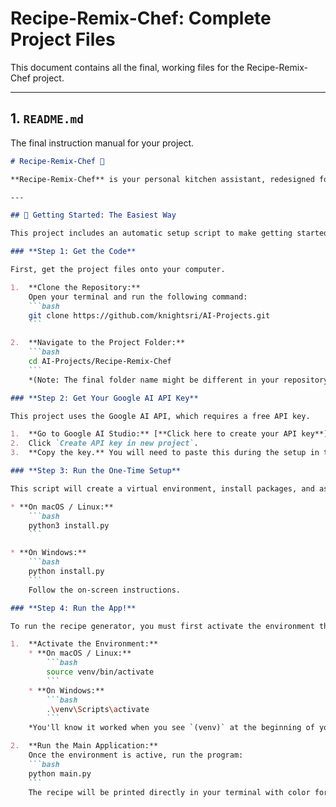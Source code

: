 # Recipe-Remix-Chef: Complete Project Files

This document contains all the final, working files for the Recipe-Remix-Chef project.

---

## 1. `README.md`

The final instruction manual for your project.

```markdown
# Recipe-Remix-Chef 🍳

**Recipe-Remix-Chef** is your personal kitchen assistant, redesigned for a fast, reliable, and intelligent terminal experience. It generates unique recipes using the ingredients you have, validates your input, and checks for common spices to give you the most accurate results.

---

## 🚀 Getting Started: The Easiest Way

This project includes an automatic setup script to make getting started simple.

### **Step 1: Get the Code**

First, get the project files onto your computer.

1.  **Clone the Repository:**
    Open your terminal and run the following command:
    ```bash
    git clone https://github.com/knightsri/AI-Projects.git
    ```

2.  **Navigate to the Project Folder:**
    ```bash
    cd AI-Projects/Recipe-Remix-Chef
    ```
    *(Note: The final folder name might be different in your repository)*

### **Step 2: Get Your Google AI API Key**

This project uses the Google AI API, which requires a free API key.

1.  **Go to Google AI Studio:** [**Click here to create your API key**](https://aistudio.google.com/app/apikey)
2.  Click `Create API key in new project`.
3.  **Copy the key.** You will need to paste this during the setup in the next step.

### **Step 3: Run the One-Time Setup**

This script will create a virtual environment, install packages, and ask for the API key if it's not already configured.

* **On macOS / Linux:**
    ```bash
    python3 install.py
    ```

* **On Windows:**
    ```bash
    python install.py
    ```
    Follow the on-screen instructions.

### **Step 4: Run the App!**

To run the recipe generator, you must first activate the environment that the setup script created.

1.  **Activate the Environment:**
    * **On macOS / Linux:**
        ```bash
        source venv/bin/activate
        ```
    * **On Windows:**
        ```bash
        .\venv\Scripts\activate
        ```
    *You'll know it worked when you see `(venv)` at the beginning of your terminal prompt.*

2.  **Run the Main Application:**
    Once the environment is active, run the program:
    ```bash
    python main.py
    ```
    The recipe will be printed directly in your terminal with color formatting.
